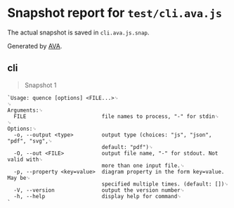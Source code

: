 # Snapshot report for `test/cli.ava.js`

The actual snapshot is saved in `cli.ava.js.snap`.

Generated by [AVA](https://avajs.dev).

## cli

> Snapshot 1

    `Usage: quence [options] <FILE...>␊
    ␊
    Arguments:␊
      FILE                        file names to process, "-" for stdin␊
    ␊
    Options:␊
      -o, --output <type>         output type (choices: "js", "json", "pdf", "svg",␊
                                  default: "pdf")␊
      -O, --out <FILE>            output file name, "-" for stdout. Not valid with␊
                                  more than one input file.␊
      -p, --property <key=value>  diagram property in the form key=value.  May be␊
                                  specified multiple times. (default: [])␊
      -V, --version               output the version number␊
      -h, --help                  display help for command␊
    `
